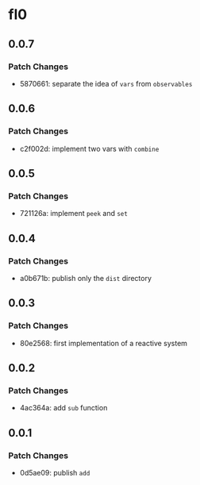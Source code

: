# fl0

## 0.0.7

### Patch Changes

- 5870661: separate the idea of `vars` from `observables`

## 0.0.6

### Patch Changes

- c2f002d: implement two vars with `combine`

## 0.0.5

### Patch Changes

- 721126a: implement `peek` and `set`

## 0.0.4

### Patch Changes

- a0b671b: publish only the `dist` directory

## 0.0.3

### Patch Changes

- 80e2568: first implementation of a reactive system

## 0.0.2

### Patch Changes

- 4ac364a: add `sub` function

## 0.0.1

### Patch Changes

- 0d5ae09: publish `add`
